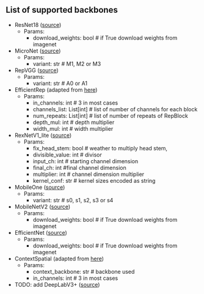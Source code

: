## List of supported backbones
- ResNet18 ([source](https://pytorch.org/vision/main/models/generated/torchvision.models.resnet18.html))
  - Params:
    - download_weights: bool # if True download weights from imagenet
- MicroNet ([source](https://github.com/liyunsheng13/micronet))
  - Params:
    - variant: str # M1, M2 or M3
- RepVGG ([source](https://github.com/DingXiaoH/RepVGG))
  - Params:
    - variant: str # A0 or A1
- EfficientRep (adapted from [here](https://github.com/meituan/YOLOv6/blob/725913050e15a31cd091dfd7795a1891b0524d35/yolov6/models/efficientrep.py))
  - Params:
    - in_channels: int # 3 in most cases
    - channels_list: List[int] # list of number of channels for each block
    - num_repeats: List[int] # list of number of repeats of RepBlock
    - depth_mul: int # depth multiplier
    - width_mul: int # width multiplier
- RexNetV1_lite ([source](https://github.com/clovaai/rexnet))
  - Params:
    - fix_head_stem: bool # weather to multiply head stem, 
    - divisible_value: int # divisor   
    - input_ch: int # starting channel dimension
    - final_ch: int #final channel dimension
    - multiplier: int # channel dimension multiplier
    - kernel_conf: str # kernel sizes encoded as string
- MobileOne ([source](https://github.com/apple/ml-mobileone))
  - Params:
    - variant: str # s0, s1, s2, s3 or s4
- MobileNetV2 ([source](https://pytorch.org/vision/main/models/generated/torchvision.models.mobilenet_v2.html))
  - Params:
    - download_weights: bool # if True download weights from imagenet
- EfficientNet ([source](https://github.com/rwightman/gen-efficientnet-pytorch))
  - Params:
    - download_weights: bool # if True download weights from imagenet
- ContextSpatial (adapted from [here](https://github.com/taveraantonio/BiseNetv1))
  - Params:
    - context_backbone: str # backbone used
    - in_channels: int # 3 in most cases
- TODO: add DeepLabV3+ ([source](https://github.com/VainF/DeepLabV3Plus-Pytorch))